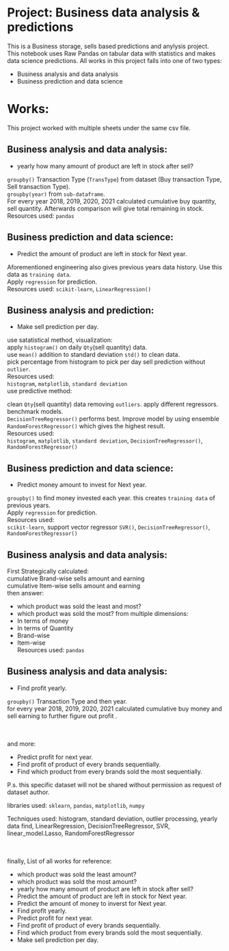 
# Project: Business data analysis & predictions
This is a Business storage, sells based predictions and anylysis project. <br> 
This notebook uses Raw Pandas on tabular data with statistics and makes data science predictions. 
All works in this project falls into one of two types: 
* Business analysis and data analysis
* Business prediction and data science

# Works: 
This project worked with multiple sheets under the same csv file.

## Business analysis and data analysis:
* yearly how many amount of product are left in stock after sell?

`groupby()` Transaction Type (`TransType`) from dataset (Buy transaction Type, Sell transaction Type).<br>
`groupby(year)` from `sub-dataframe`. <br>
For every year 2018, 2019, 2020, 2021 calculated cumulative buy quantity, sell quantity. Afterwards comparison will give total remaining in stock. <br>
Resources used: `pandas`



## Business prediction and data science:

* Predict the amount of product are left in stock for Next year.

Aforementioned engineering also gives previous years data history. Use this data as `training data`.<br>
Apply `regression` for prediction.<br>
Resources used:  `scikit-learn`, `LinearRegression()`



## Business analysis and prediction: 

* Make sell prediction per day.

use satatistical method, visualization: <br>
apply `histogram()` on daily `Qty`(sell quantity) data.<br>
use `mean()` addition to standard deviation `std()` to clean data.<br>
pick percentage from histogram to pick per day sell prediction without `outlier`.<br>
Resources used: <br>  `histogram`, `matplotlib`, `standard deviation`
<br>
use predictive method: <br>

clean `Qty`(sell quantity) data removing `outliers`. 
apply different regressors. benchmark models. <br>
`DecisionTreeRegressor()` performs best. Improve model by using ensemble `RandomForestRegressor()` which gives the highest result.<br>
Resources used:  <br>`histogram`, `matplotlib`, `standard deviation`, `DecisionTreeRegressor()`, `RandomForestRegressor()`



## Business prediction and data science: 

* Predict money amount to invest for Next year.

`groupby()` to find money invested each year. this creates `training data` of previous years.<br>
Apply `regression` for prediction.<br>
Resources used: <br>`scikit-learn`, support vector regressor `SVR()`, `DecisionTreeRegressor()`, `RandomForestRegressor()`



## Business analysis and data analysis:
First Strategically calculated:<br>
cumulative Brand-wise sells amount and earning <br>
cumulative Item-wise sells amount and earning<br>
then answer:<br>
* which product was sold the least and most? 
* which product was sold the most?
from multiple dimensions:
* In terms of money
* In terms of Quantity
* Brand-wise
* Item-wise <br>
Resources used: `pandas`



## Business analysis and data analysis:

* Find profit yearly. 

`groupby()` Transaction Type and then year.<br>
for every year 2018, 2019, 2020, 2021 calculated cumulative buy money and sell earning to further figure out profit .

<br> <br>
and more:
* Predict profit for next year.
* Find profit of product of every brands sequentially.
* Find which product from every brands sold the most sequentially.

P.s. this specific dataset will not be shared without permission as request of dataset author.<br>

libraries used: `sklearn`, `pandas`, `matplotlib`, `numpy`<br>

Techniques used: histogram, standard deviation, outlier processing, yearly data find, LinearRegression, DecisionTreeRegressor, SVR, linear_model.Lasso, RandomForestRegressor <br> 

<br> <br>
finally, List of all works for reference: <br>
* which product was sold the least amount? 
* which product was sold the most amount? 
* yearly how many amount of product are left in stock after sell? 
* Predict the amount of product are left in stock for Next year. 
* Predict the amount of money to inverst for Next year. 
* Find profit yearly.
* Predict profit for next year.
* Find profit of product of every brands sequentially.
* Find which product from every brands sold the most sequentially.
* Make sell prediction per day.
